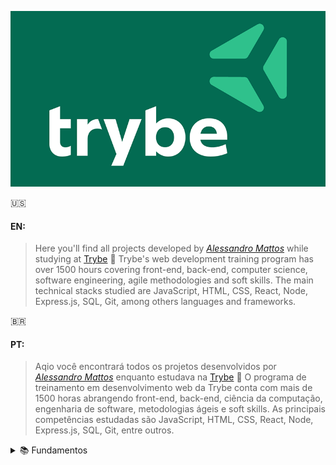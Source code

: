 ![alt text](https://github.com/Alessandro-Mattos/Portfolio/blob/main/Trybe/trybe-logo.png)  

:us:
#### EN:

>Here you'll find all projects developed by _[Alessandro Mattos](https://github.com/Alessandro-Mattos)_ while studying at [Trybe](https://www.betrybe.com/) :rocket:
Trybe's web development training program has over 1500 hours covering front-end, back-end, computer science, software engineering, agile methodologies and soft skills.
The main technical stacks studied are JavaScript, HTML, CSS, React, Node, Express.js, SQL, Git, among others languages and frameworks.





:brazil:
#### PT:

>Aqio você encontrará todos os projetos desenvolvidos por _[Alessandro Mattos](https://github.com/Alessandro-Mattos)_ enquanto estudava na [Trybe](https://www.betrybe.com/) :rocket:
O programa de treinamento em desenvolvimento web da Trybe conta com mais de 1500 horas abrangendo front-end, back-end, ciência da computação, engenharia de software, metodologias ágeis e soft skills.
As principais competências estudadas são JavaScript, HTML, CSS, React, Node, Express.js, SQL, Git, entre outros.

<details>
<summary> 📚  Fundamentos </summary>

Tudo o que se precisa saber para iniciar a carreira no mundo do desenvolvimento Web:
```json
- 01 Unix & Bash:

[✅] Fundamentos do desenvolvimento web
[✅] Introdução   - Unix & Shell
[✅] Unix & Bash  - parte 1
[✅] Unix & Bash  - parte 2

- 02 Git, GitHub e Internet:

[✅️] Git & GitHub - Oque é e para que serve
[✅️] Git & GitHub - Entendendo os comandos
[✅️] Internet     - Entendendo como ela funciona

- 03 HTML e CSS:

[] Introdução     - HTML&CSS
[] HTML & CSS     - Estruturas de página
[] HTML & CSS     - Primeiros passos em CSS
[] HTML & CSS     - Seletores e posicionamento
[] HTML Semântico
[] Projeto        - <a href="https://github.com/Alessandro-Mattos/Portfolio/tree/main/Trybe/pjs/3.1">Lições aprendidas</a> 

- 04 Javascript e Lógica de programação:

[] Introdução     - JavaScript
[] JavaScript     - Primeiros passos
[] JavaScript     - Array e loop for
[] JavaScripr     - Lógica de programação e algorítmos
[] JavaScript     - Objetos e funções
[] Projeto        - [Playground Functions] (https://github.com/Alessandro-Mattos/Trybe/blob/ps/04/)

- 05 JavaScript : DOM, Eventos e Web storage:

[] JavaScript     - DOM e seletores
[] JavaScript     - Trabalhando com elementos
[] JavaScript     - Eventos
[] JavaScript     - Web storage
[] JavaScript     - Projetos
[] Projeto        - [Arte com pixels](https://github.com/Alessandro-Mattos/Trybe/blob/pj/05/5.1/)
[] Projeto        - [Lista de Tarefas](https://github.com/Alessandro-Mattos/Trybe/blob/pj/05/5.2/)
[] Projeto Bonus  - [Meme generator](https://github.com/Alessandro-Mattos/Trybe/blob/pj/05/5.4/)
[] Projeto Bonus  - [Adivinhe a cor](https://github.com/Alessandro-Mattos/Trybe/blob/pj/05/5.5/)
[] Projeto Bonus  - [Carta Misteriosa](https://github.com/Alessandro-Mattos/Trybe/blob/pj/05/5.6/)

- 06 HTML & CSS :Forms, Flexbox e Responsivo:

[] HTML & CSS     - Forms
[] Bibliotecas JavaScript e Frameworks CSS
[] Introdução     - CSS Flexbox
[] CSS Flexbox    - Parte 1
[] CSS Flexbox    - Parte 2
[] CSS Responsivo - Mobile First
[] Projeto        - [Trybewarts](https://github.com/Alessandro-Mattos/Trybe/blob/pj/06/)

- 07 Introdução a JavaScript ES6 e Testes unitários

[] JavaScript ES6 - let, const, arrow functions e template literals
[] JavaScript ES6 - Fluxo de exceção e Objetos
[] Primeiros passos em Jest
[] Projeto        - [JavaScript Testes Unitários](https://github.com/Alessandro-Mattos/Trybe/blob/pj/07/)

- 08 Higher Order Functions do JavaScript ES6:

[] JavaScript ES6 - Introdução a Higher Order Functions
[] JavaScript ES6 - Higher Order Functions - forEach, find, some, every, sort
[] JavaScript ES6 - Higher Order Functions - map e filter
[] JavaScript ES6 - Higher Order Functions - reduce
[] JavaScript ES6 - spread operator, parâmetro rest, destructuring e mais
[] Projeto        - [Zoo functions](https://github.com/Alessandro-Mattos/Trybe/blob/pj/08/)

- 09 JavaScript e Testes Assíncronos:

[] JavaScript Assíncrono e Callbacks
[] JavaScript Assíncrono - Fetch API e async/await
[] Jest          - Testes Assíncronos
[] Projeto       - [Carrinho de Compras](https://github.com/Alessandro-Mattos/Trybe/blob/pj/09/)
​```

</details>

---

<details>
<sumary> Desenvolvimento Front-end </sumary>

Técnicas e ferramentas mais atuais para desenvolver um código de front-end que seja rápido, bonito e testável:
```json

</details>
---

<details>
<sumary>Desenvolvimento Back-end</sumary>

Código robusto, limpo, escalável e seguro. Domínio de Bancos de dados,construção de APIs com testes automatizados:
```json

</details>
---

<details>
<sumary>Ciência da computação</sumary>

Conceitos aplicados no dia a dia do desenvolvimento de software, análise de algorítimos e estruturas de dados:
```json

</details>
---
